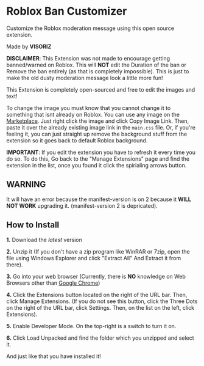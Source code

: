 
# Roblox Ban Customizer

Customize the Roblox moderation message using this open source extension.

Made by **VISORIZ**

**DISCLAIMER**: This Extension was not made to encourage getting banned/warned on Roblox. This will **NOT** edit the Duration of the ban or Remove the ban entirely (as that is completely impossible). This is just to make the old dusty moderation message look a little more fun!

This Extension is completely open-sourced and free to edit the images and text!

To change the image you must know that you cannot change it to something that isnt already on Roblox. You can use any image on the [Marketplace](https://create.roblox.com/marketplace/images). Just right click the image and click Copy Image Link. Then, paste it over the already existing image link in the `main.css` file. Or, if you're feeling it, you can just straight up remove the background stuff from the extension so it goes back to default Roblox background.

**IMPORTANT**: If you edit the extension you have to refresh it every time you do so. To do this, Go back to the "Manage Extensions" page and find the extension in the list, once you found it click the spirialing arrows button.
## WARNING

It will have an error because the manifest-version is on 2 because it **WILL NOT WORK** upgrading it. (manifest-version 2 is depricated).
## How to Install
**1.** Download the *latest* version
 
**2.** Unzip it (If you don't have a zip program like WinRAR or 7zip, open the file using Windows Explorer and click "Extract All" And Extract it from there).
 
**3.** Go into your web browser (Currently, there is **NO** knowledge on Web Browsers other than [Google Chrome](https://www.google.com/intl/en_ca/chrome/dr/download))

**4.** Click the Extensions button located on the right of the URL bar. Then, click Manage Extensions. (If you do not see this button, click the Three Dots on the right of the URL bar, click Settings. Then, on the list on the left, click Extensions).

**5.** Enable Developer Mode. On the top-right is a switch to turn it on.

**6.** Click Load Unpacked and find the folder which you unzipped and select it.

And just like that you have installed it!

